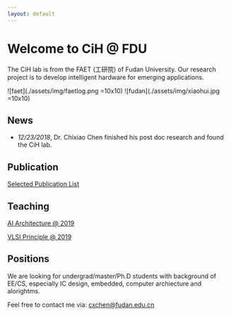 ```yaml
---
layout: default
---
```


# Welcome to CiH @ FDU

The CiH lab is from the FAET (工研院) of Fudan University. Our research project is to develop intelligent hardware for emerging applications.

![faet](./assets/img/faetlog.png =10x10)
![fudan](./assets/img/xiaohui.jpg =10x10)


## News

* _12/23/2018_, Dr. Chixiao Chen finished his post doc research and found the CiH lab.

## Publication

[Selected Publication List](./pub.md)

## Teaching

[AI Architecture @ 2019](./course/ai19.md)

[VLSI Principle  @ 2019](./course/vlsi19.md)

## Positions

We are looking for undergrad/master/Ph.D students with background of EE/CS, especially IC design, embedded, computer archiecture and alorightms. 

Feel free to contact me via: cxchen@fudan.edu.cn


